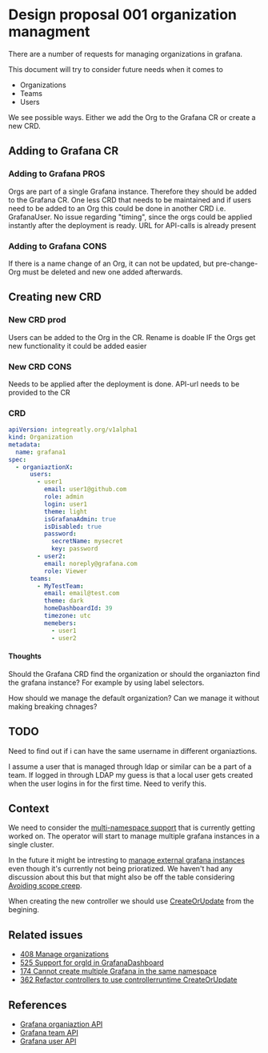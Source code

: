# Design proposal 001 organization managment

There are a number of requests for managing organizations in grafana.

This document will try to consider future needs when it comes to

- Organizations
- Teams
- Users

We see possible ways. Either we add the Org to the Grafana CR or create a new CRD.

## Adding to Grafana CR

### Adding to Grafana PROS

Orgs are part of a single Grafana instance. Therefore they should be added to the Grafana CR.
One less CRD that needs to be maintained and if users need to be added to an Org this could be done in another CRD i.e. GrafanaUser.
No issue regarding "timing", since the orgs could be applied instantly after the deployment is ready.
URL for API-calls is already present

### Adding to Grafana CONS

If there is a name change of an Org, it can not be updated, but pre-change-Org must be deleted and new one added afterwards.

## Creating new CRD

### New CRD prod

Users can be added to the Org in the CR.
Rename is doable
IF the Orgs get new functionality it could be added easier

### New CRD CONS

Needs to be applied after the deployment is done.
API-url needs to be provided to the CR

### CRD

```.yaml
apiVersion: integreatly.org/v1alpha1
kind: Organization
metadata:
  name: grafana1
spec:
  - organiaztionX:
      users:
        - user1
          email: user1@github.com
          role: admin
          login: user1
          theme: light
          isGrafanaAdmin: true
          isDisabled: true
          password:
            secretName: mysecret
            key: password
        - user2:
          email: noreply@grafana.com
          role: Viewer
      teams:
        - MyTestTeam:
          email: email@test.com
          theme: dark
          homeDashboardId: 39
          timezone: utc
          memebers:
            - user1
            - user2
```

#### Thoughts

Should the Grafana CRD find the organization or should the organiazton find the grafana instance?
For example by using label selectors.

How should we manage the default organization? Can we manage it without making breaking chnages?

## TODO

Need to find out if i can have the same username in different organiaztions.

I assume a user that is managed through ldap or similar can be a part of a team.
If logged in through LDAP my guess is that a local user gets created when the user logins in for the first time. Need to verify this.

## Context

We need to consider the [multi-namespace support](https://github.com/grafana-operator/grafana-operator/pull/599) that is currently getting worked on.
The operator will start to manage multiple grafana instances in a single cluster.

In the future it might be intresting to [manage external grafana instances](https://github.com/grafana-operator/grafana-operator/issues/402) even though it's currently not being prioratized.
We haven't had any discussion about this but that might also be off the table considering [Avoiding scope creep](https://github.com/grafana-operator/grafana-operator/issues/497).

When creating the new controller we should use [CreateOrUpdate](https://github.com/grafana-operator/grafana-operator/issues/362) from the begining.

## Related issues

- [408 Manage organizations](https://github.com/grafana-operator/grafana-operator/issues/408)
- [525 Support for orgId in GrafanaDashboard](https://github.com/grafana-operator/grafana-operator/issues/525)
- [174 Cannot create multiple Grafana in the same namespace](https://github.com/grafana-operator/grafana-operator/issues/174)
- [362 Refactor controllers to use controllerruntime CreateOrUpdate](https://github.com/grafana-operator/grafana-operator/issues/362)

## References

- [Grafana organiaztion API](https://grafana.com/docs/grafana/latest/http_api/org/)
- [Grafana team API](https://grafana.com/docs/grafana/latest/http_api/team/)
- [Grafana user API](https://grafana.com/docs/grafana/latest/http_api/user/)
